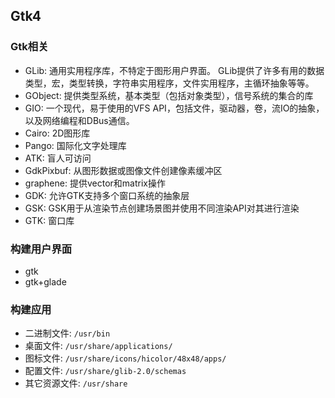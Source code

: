 ## Gtk4

### Gtk相关

- GLib: 通用实用程序库，不特定于图形用户界面。 GLib提供了许多有用的数据类型，宏，类型转换，字符串实用程序，文件实用程序，主循环抽象等等。
- GObject: 提供类型系统，基本类型（包括对象类型），信号系统的集合的库
- GIO: 一个现代，易于使用的VFS API，包括文件，驱动器，卷，流IO的抽象，以及网络编程和DBus通信。
- Cairo: 2D图形库
- Pango: 国际化文字处理库
- ATK: 盲人可访问
- GdkPixbuf: 从图形数据或图像文件创建像素缓冲区
- graphene: 提供vector和matrix操作
- GDK: 允许GTK支持多个窗口系统的抽象层
- GSK: GSK用于从渲染节点创建场景图并使用不同渲染API对其进行渲染
- GTK: 窗口库

### 构建用户界面

- gtk
- gtk+glade

### 构建应用

- 二进制文件: `/usr/bin`
- 桌面文件: `/usr/share/applications/`
- 图标文件: `/usr/share/icons/hicolor/48x48/apps/`
- 配置文件: `/usr/share/glib-2.0/schemas`
- 其它资源文件: `/usr/share`